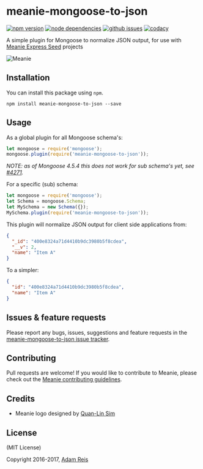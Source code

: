 # meanie-mongoose-to-json

[![npm version](https://img.shields.io/npm/v/meanie-mongoose-to-json.svg)](https://www.npmjs.com/package/meanie-mongoose-to-json)
[![node dependencies](https://david-dm.org/meanie/mongoose-to-json.svg)](https://david-dm.org/meanie/mongoose-to-json)
[![github issues](https://img.shields.io/github/issues/meanie/mongoose-to-json.svg)](https://github.com/meanie/mongoose-to-json/issues)
[![codacy](https://img.shields.io/codacy/400e8324a71d4410b9dc3980b5f8cdea.svg)](https://www.codacy.com/app/meanie/mongoose-to-json)


A simple plugin for Mongoose to normalize JSON output, for use with [Meanie Express Seed](https://github.com/meanie/express-seed) projects

![Meanie](https://raw.githubusercontent.com/meanie/meanie/master/meanie-logo-full.png)

## Installation

You can install this package using `npm`.

```shell
npm install meanie-mongoose-to-json --save
```

## Usage

As a global plugin for all Mongoose schema's:

```js
let mongoose = require('mongoose');
mongoose.plugin(require('meanie-mongoose-to-json'));
```

*NOTE: as of Mongoose 4.5.4 this does not work for sub schema's yet, see [ #4271](https://github.com/Automattic/mongoose/issues/4271).*

For a specific (sub) schema:

```js
let mongoose = require('mongoose');
let Schema = mongoose.Schema;
let MySchema = new Schema({});
MySchema.plugin(require('meanie-mongoose-to-json'));
```

This plugin will normalize JSON output for client side applications from:

```json
{
  "_id": "400e8324a71d4410b9dc3980b5f8cdea",
  "__v": 2,
  "name": "Item A"
}
```

To a simpler:

```json
{
  "id": "400e8324a71d4410b9dc3980b5f8cdea",
  "name": "Item A"
}
```

## Issues & feature requests

Please report any bugs, issues, suggestions and feature requests in the [meanie-mongoose-to-json issue tracker](https://github.com/meanie/mongoose-to-json/issues).

## Contributing

Pull requests are welcome! If you would like to contribute to Meanie, please check out the [Meanie contributing guidelines](https://github.com/meanie/meanie/blob/master/CONTRIBUTING.md).

## Credits

* Meanie logo designed by [Quan-Lin Sim](mailto:quan.lin.sim+meanie@gmail.com)

## License
(MIT License)

Copyright 2016-2017, [Adam Reis](http://adam.reis.nz)
